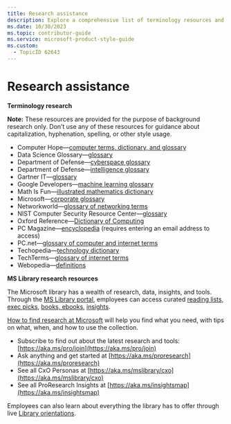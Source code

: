 ```yaml
---
title: Research assistance
description: Explore a comprehensive list of terminology resources and Microsoft Library research tools to enhance your writing. Access glossaries, dictionaries, and curated reading lists for accurate and effective documentation.
ms.date: 10/30/2023
ms.topic: contributor-guide
ms.service: microsoft-product-style-guide
ms.custom:
  - TopicID 62643
---
```



# Research assistance

**Terminology research**

**Note:** These resources are provided for the purpose of background research only. Don’t use any of these resources for guidance about capitalization, hyphenation, spelling, or other style usage.

- Computer Hope—[computer terms, dictionary, and glossary](https://www.computerhope.com/jargon.htm)
- Data Science Glossary—[glossary](https://www.datascienceglossary.org/)
- Department of Defense—[cyberspace glossary](https://www.pcmag.com/encyclopedia/term/dod-cyberspace-glossary)
- Department of Defense—[intelligence glossary](https://www.pcmag.com/encyclopedia/term/dod-intelligence-glossary)
- Gartner IT—[glossary](https://www.gartner.com/en/information-technology/glossary)
- Google Developers—[machine learning glossary](https://developers.google.com/machine-learning/glossary/)
- Math Is Fun—[illustrated mathematics dictionary](https://www.mathsisfun.com/definitions/index.html)
- Microsoft—[corporate glossary](https://microsoft.sharepoint.com/SitePages/Glossary.aspx)
- Networkworld—[glossary of networking terms](https://www.networkworld.com/article/3633172/glossary-of-networking-terms.html)
- NIST Computer Security Resource Center—[glossary](https://csrc.nist.gov/glossary)
- Oxford Reference—[Dictionary of Computing](https://www.oxfordreference.com/display/10.1093/acref/9780199234004.001.0001/acref-9780199234004;jsessionid=45F91FB358E5D17DEFDD5F4C062F29A8)
- PC Magazine—[encyclopedia](https://www.pcmag.com/encyclopedia/a) (requires entering an email address to access)
- PC.net—[glossary of computer and internet terms](https://pc.net/glossary/)
- Techopedia—[technology dictionary](https://www.techopedia.com/dictionary)
- TechTerms—[glossary of internet terms](https://techterms.com/category/internet)
- Webopedia—[definitions](https://www.webopedia.com/definitions/)

**MS Library research resources**

The Microsoft library has a wealth of research, data, insights, and tools. Through the [MS Library portal](https://microsoft.sharepoint.com/sites/library/Sitepages/journalsnews/newshub.aspx?WT.z_mega=MSL_MegaMenu), employees can access curated [reading lists](https://microsoft.sharepoint.com/sites/library/SitePages/Recommendations.aspx?WT.z_mega=MSL_MegaMenu), [exec picks](https://microsoft.sharepoint.com/sites/library/SitePages/ExecPicks?WT.z_mega=MSL_MegaMenu), [books, ebooks](https://microsoft.sharepoint.com/sites/library/SitePages/SearchResults.aspx?ctx=64db0487-0b73-4ffa-b250-d7869d85b7fe&k=&WT.z_mega=MSL_MegaMenu), [insights](https://microsoft.sharepoint.com/:p:/r/sites/library/_layouts/15/Doc.aspx?sourcedoc=%7bEC894773-B3FA-4F16-A805-970927C11821%7d&file=ProResearch%20Insights%20Map.pptx&action=edit&mobileredirect=true&cid=93f6f823-1567-4c50-8597-79ef1b5ab353).

[How to find research at Microsoft](https://aka.ms/pro/findresearch) will help you find what you need, with tips on what, when, and how to use the collection.

- Subscribe to find out about the latest research and tools: [https://aka.ms/pro/join](https://aka.ms/pro/join)
- Ask anything and get started at [https://aka.ms/proresearch](https://aka.ms/proresearch)
- See all CxO Personas at [https://aka.ms/mslibrary/cxo](https://aka.ms/mslibrary/cxo)
- See all ProResearch Insights at [https://aka.ms/insightsmap](https://aka.ms/insightsmap)

Employees can also learn about everything the library has to offer through live [Library orientations](https://microsoft.sharepoint.com/sites/library/_layouts/15/Events.aspx?ListGuid=b680d50e-410f-463f-875b-a834bc8f801b&AudienceTarget=false).

